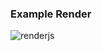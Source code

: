 ### Example Render

![renderjs](https://user-images.githubusercontent.com/60528506/208347247-d7a166c9-c1d7-4080-b011-f9d226907bcc.png)
